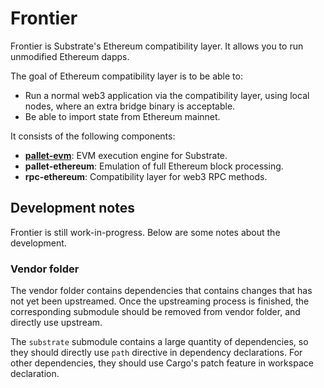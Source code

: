 # Frontier

Frontier is Substrate's Ethereum compatibility layer. It allows you to
run unmodified Ethereum dapps.

The goal of Ethereum compatibility layer is to be able to:

* Run a normal web3 application via the compatibility layer, using
  local nodes, where an extra bridge binary is acceptable.
* Be able to import state from Ethereum mainnet.

It consists of the following components:

* **[pallet-evm](https://github.com/paritytech/substrate/tree/master/frame/evm)**:
  EVM execution engine for Substrate.
* **pallet-ethereum**: Emulation of full Ethereum block processing.
* **rpc-ethereum**: Compatibility layer for web3 RPC methods.

## Development notes

Frontier is still work-in-progress. Below are some notes about the development.

### Vendor folder

The vendor folder contains dependencies that contains changes that has not yet
been upstreamed. Once the upstreaming process is finished, the corresponding
submodule should be removed from vendor folder, and directly use upstream.

The `substrate` submodule contains a large quantity of dependencies, so they
should directly use `path` directive in dependency declarations. For other
dependencies, they should use Cargo's patch feature in workspace declaration.

